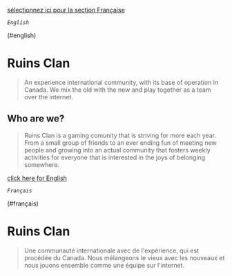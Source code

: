 [sélectionnez ici pour la section Française](#français)

*`English`*

(#english)

# Ruins Clan
> An experience international community, with its base of operation in Canada. We mix the old with the new and play together as a team over the internet. 

## Who are we?
> Ruins Clan is a gaming comunity that is striving for more each year. From a small group of friends to an ever ending fun of meeting new people and growing into an actual community that fosters weekly activities for everyone that is interested in the joys of belonging somewhere.

[click here for English](#english)

*`Français`*

(#français)

# Ruins Clan
> Une communauté internationale avec de l'expérience, qui est procédée du Canada. Nous mélangeons le vieux avec les nouveaux et nous jouons ensemble comme une équipe sur l'internet.

